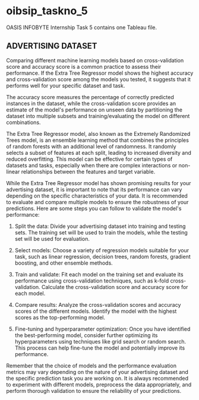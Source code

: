 # oibsip_taskno_5
OASIS INFOBYTE Internship Task 5 contains one Tableau file.
## **ADVERTISING DATASET**
Comparing different machine learning models based on cross-validation score and accuracy score is a common practice to assess their performance. If the Extra Tree Regressor model shows the highest accuracy and cross-validation score among the models you tested, it suggests that it performs well for your specific dataset and task.

The accuracy score measures the percentage of correctly predicted instances in the dataset, while the cross-validation score provides an estimate of the model's performance on unseen data by partitioning the dataset into multiple subsets and training/evaluating the model on different combinations.

The Extra Tree Regressor model, also known as the Extremely Randomized Trees model, is an ensemble learning method that combines the principles of random forests with an additional level of randomness. It randomly selects a subset of features at each split, leading to increased diversity and reduced overfitting. This model can be effective for certain types of datasets and tasks, especially when there are complex interactions or non-linear relationships between the features and target variable.

While the Extra Tree Regressor model has shown promising results for your advertising dataset, it is important to note that its performance can vary depending on the specific characteristics of your data. It is recommended to evaluate and compare multiple models to ensure the robustness of your predictions. Here are some steps you can follow to validate the model's performance:

1. Split the data: Divide your advertising dataset into training and testing sets. The training set will be used to train the models, while the testing set will be used for evaluation.

2. Select models: Choose a variety of regression models suitable for your task, such as linear regression, decision trees, random forests, gradient boosting, and other ensemble methods.

3. Train and validate: Fit each model on the training set and evaluate its performance using cross-validation techniques, such as k-fold cross-validation. Calculate the cross-validation score and accuracy score for each model.

4. Compare results: Analyze the cross-validation scores and accuracy scores of the different models. Identify the model with the highest scores as the top-performing model.

5. Fine-tuning and hyperparameter optimization: Once you have identified the best-performing model, consider further optimizing its hyperparameters using techniques like grid search or random search. This process can help fine-tune the model and potentially improve its performance.

Remember that the choice of models and the performance evaluation metrics may vary depending on the nature of your advertising dataset and the specific prediction task you are working on. It is always recommended to experiment with different models, preprocess the data appropriately, and perform thorough validation to ensure the reliability of your predictions.
